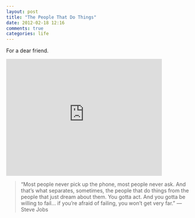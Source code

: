 ```yaml
---
layout: post
title: "The People That Do Things"
date: 2012-02-18 12:16
comments: true
categories: life
---
```


For a dear friend.

<iframe width="420" height="315" src="https://www.youtube.com/embed/zkTf0LmDqKI?rel=0&start=7" frameborder="0" allowfullscreen></iframe>

> “Most people never pick up the phone, most people never ask. And that’s what separates, sometimes, the people that do things from the people that just dream about them. You gotta act. And you gotta be willing to fail… if you’re afraid of failing, you won’t get very far.”  — Steve Jobs
